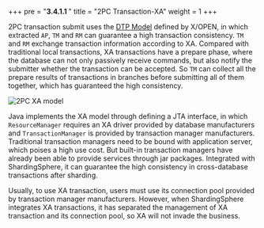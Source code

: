 +++
pre = "<b>3.4.1.1 </b>"
title = "2PC Transaction-XA"
weight = 1
+++

2PC transaction submit uses the [DTP Model](http://pubs.opengroup.org/onlinepubs/009680699/toc.pdf) defined by X/OPEN, in which extracted `AP`, `TM` and `RM` can guarantee a high transaction consistency. `TM` and `RM` exchange transaction information according to XA. Compared with traditional local transactions, XA transactions have a prepare phase, where the database can not only passively receive commands, but also notify the submitter whether the transaction can be accepted. So `TM` can collect all the prepare results of transactions in branches before submitting all of them together, which has guaranteed the high consistency.

![2PC XA model](https://shardingsphere.apache.org/document/current/img/transaction/2pc-tansaction-modle_cn.png)

Java implements the XA model through defining a JTA interface, in which `ResourceManager` requires an XA driver provided by database manufacturers and `TransactionManager` is provided by transaction manager manufacturers. Traditional transaction managers need to be bound with application server, which poises a high use cost. But built-in transaction managers have already been able to provide services through jar packages. Integrated with ShardingSphere, it can guarantee the high consistency in cross-database transactions after sharding.

Usually, to use XA transaction, users must use its connection pool provided by transaction manager manufacturers. However, when ShardingSphere integrates XA transactions, it has separated the management of XA transaction and its connection pool, so XA will not invade the business.